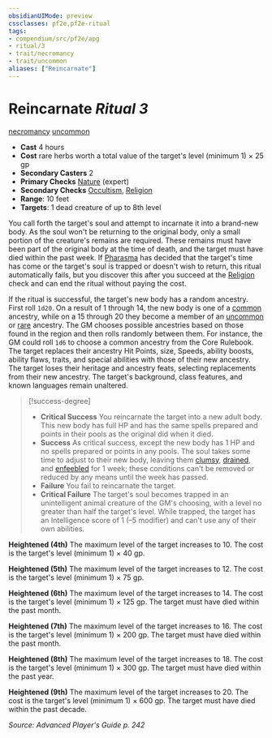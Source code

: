 ```yaml
---
obsidianUIMode: preview
cssclasses: pf2e,pf2e-ritual
tags:
- compendium/src/pf2e/apg
- ritual/3
- trait/necromancy
- trait/uncommon
aliases: ["Reincarnate"]
---
```

# Reincarnate *Ritual 3*  
[necromancy](rules/traits/necromancy.md "Necromancy School Trait")  [uncommon](rules/traits/uncommon.md "Uncommon Rarity Trait")  

- **Cast** 4 hours
- **Cost** rare herbs worth a total value of the target's level (minimum 1) × 25 gp
- **Secondary Casters** 2
- **Primary Checks** [Nature](compendium/skills.md#Nature) (expert)
- **Secondary Checks** [Occultism](compendium/skills.md#Occultism), [Religion](compendium/skills.md#Religion)
- **Range**: 10 feet
- **Targets**: 1 dead creature of up to 8th level

You call forth the target's soul and attempt to incarnate it into a brand-new body. As the soul won't be returning to the original body, only a small portion of the creature's remains are required. These remains must have been part of the original body at the time of death, and the target must have died within the past week. If [Pharasma](compendium/setting/deities/pharasma.md) has decided that the target's time has come or the target's soul is trapped or doesn't wish to return, this ritual automatically fails, but you discover this after you succeed at the [Religion](compendium/skills.md#Religion) check and can end the ritual without paying the cost.

If the ritual is successful, the target's new body has a random ancestry. First roll `1d20`. On a result of 1 through 14, the new body is one of a [common](rules/traits/common.md "Common Rarity Trait") ancestry, while on a 15 through 20 they become a member of an [uncommon](rules/traits/uncommon.md "Uncommon Rarity Trait") or [rare](rules/traits/rare.md "Rare Rarity Trait") ancestry. The GM chooses possible ancestries based on those found in the region and then rolls randomly between them. For instance, the GM could roll `1d6` to choose a common ancestry from the Core Rulebook. The target replaces their ancestry Hit Points, size, Speeds, ability boosts, ability flaws, traits, and special abilities with those of their new ancestry. The target loses their heritage and ancestry feats, selecting replacements from their new ancestry. The target's background, class features, and known languages remain unaltered.

> [!success-degree] 
> - **Critical Success** You reincarnate the target into a new adult body. This new body has full HP and has the same spells prepared and points in their pools as the original did when it died.
> - **Success** As critical success, except the new body has 1 HP and no spells prepared or points in any pools. The soul takes some time to adjust to their new body, leaving them [clumsy](rules/conditions.md#Clumsy), [drained](rules/conditions.md#Drained), and [enfeebled](rules/conditions.md#Enfeebled) for 1 week; these conditions can't be removed or reduced by any means until the week has passed.
> - **Failure** You fail to reincarnate the target.
> - **Critical Failure** The target's soul becomes trapped in an unintelligent animal creature of the GM's choosing, with a level no greater than half the target's level. While trapped, the target has an Intelligence score of 1 (–5 modifier) and can't use any of their own abilities.

**Heightened (4th)** The maximum level of the target increases to 10. The cost is the target's level (minimum 1) × 40 gp.

**Heightened (5th)** The maximum level of the target increases to 12. The cost is the target's level (minimum 1) × 75 gp.

**Heightened (6th)** The maximum level of the target increases to 14. The cost is the target's level (minimum 1) × 125 gp. The target must have died within the past month.

**Heightened (7th)** The maximum level of the target increases to 16. The cost is the target's level (minimum 1) × 200 gp. The target must have died within the past month.

**Heightened (8th)** The maximum level of the target increases to 18. The cost is the target's level (minimum 1) × 300 gp. The target must have died within the past year.

**Heightened (9th)** The maximum level of the target increases to 20. The cost is the target's level (minimum 1) × 600 gp. The target must have died within the past decade.

*Source: Advanced Player's Guide p. 242*
